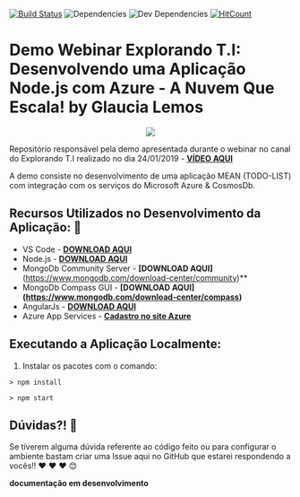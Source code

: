 [![Build Status](https://travis-ci.org/glaucia86/demo-explorando-ti-webinar.svg?branch=master)](https://travis-ci.org/glaucia86/demo-explorando-ti-webinar)
![Dependencies](https://img.shields.io/david/glaucia86/demo-explorando-ti-webinar.svg)
![Dev Dependencies](https://img.shields.io/david/dev/glaucia86/demo-explorando-ti-webinar.svg)
[![HitCount](http://hits.dwyl.io/glaucia86/demo-explorando-ti-webinar.svg)](http://hits.dwyl.io/glaucia86/demo-explorando-ti-webinar)

# Demo Webinar Explorando T.I: Desenvolvendo uma Aplicação Node.js com Azure - A Nuvem Que Escala! by Glaucia Lemos

<p align="center">
  <img src="https://i.imgsafe.org/79/796a3eb478.png"/>  
</p>

Repositório responsável pela demo apresentada durante o webinar no canal do Explorando T.I realizado no dia 24/01/2019 - **[VÍDEO AQUI](https://www.youtube.com/watch?v=GminGcR4rOU)**

A demo consiste no desenvolvimento de uma aplicação MEAN (TODO-LIST) com integração com os serviços do Microsoft Azure & CosmosDb.

## Recursos Utilizados no Desenvolvimento da Aplicação: :rocket:

* VS Code - **[DOWNLOAD AQUI](https://code.visualstudio.com/)**
* Node.js - **[DOWNLOAD AQUI](https://nodejs.org/en/)**
* MongoDb Community Server - **[DOWNLOAD AQUI]**(https://www.mongodb.com/download-center/community)**
* MongoDb Compass GUI - **[DOWNLOAD AQUI]
(https://www.mongodb.com/download-center/compass)**
* AngularJs - **[DOWNLOAD AQUI](https://angularjs.org/)**
* Azure App Services - **[Cadastro no site Azure](https://azure.microsoft.com/pt-br/)**

## Executando a Aplicação Localmente:

1) Instalar os pacotes com o comando:

```
> npm install
```

```
> npm start
```

## Dúvidas?! :triangular_flag_on_post:

Se tiverem alguma dúvida referente ao código feito ou para configurar o ambiente bastam criar uma Issue aqui no GitHub que estarei respondendo a vocês!! :heart: :heart: :heart: :blush:

**documentação em desenvolvimento**
